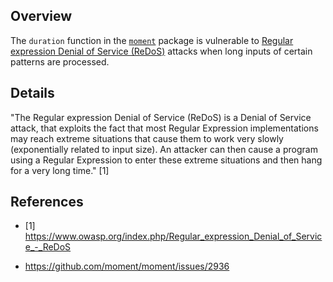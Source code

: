 ## Overview
The `duration` function in the [`moment`](https://www.npmjs.com/package/moment) package is vulnerable to [Regular expression Denial of Service (ReDoS)](https://www.owasp.org/index.php/Regular_expression_Denial_of_Service_-_ReDoS) attacks when long inputs of certain patterns are processed.

## Details
"The Regular expression Denial of Service (ReDoS) is a Denial of Service attack, that exploits the fact that most Regular Expression implementations may reach extreme situations that cause them to work very slowly (exponentially related to input size). An attacker can then cause a program using a Regular Expression to enter these extreme situations and then hang for a very long time." [1]

## References
- [1] https://www.owasp.org/index.php/Regular_expression_Denial_of_Service_-_ReDoS

- https://github.com/moment/moment/issues/2936